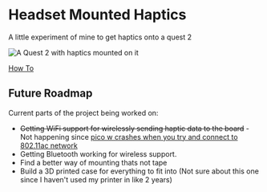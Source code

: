 # Headset Mounted Haptics

A little experiment of mine to get haptics onto a quest 2

![A Quest 2 with haptics mounted on it](https://i.phazed.xyz/8_uFSWjHEJa3G.png)

[How To](howto.md)

## Future Roadmap

Current parts of the project being worked on:
- ~~Getting WiFi support for wirelessly sending haptic data to the board~~ - Not happening since [pico w crashes when you try and connect to 802.11ac network](https://www.reddit.com/r/DeeperNetwork/comments/tf0491/pico_keeps_freezing_on_wifi/)
- Getting Bluetooth working for wireless support.
- Find a better way of mounting thats not tape
- Build a 3D printed case for everything to fit into (Not sure about this one since I haven't used my printer in like 2 years)
